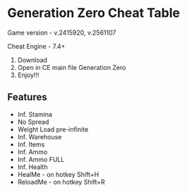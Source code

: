 # Generation Zero Cheat Table

Game version - v.2415920, v.2561107

Cheat Engine - 7.4+

1. Download
2. Open in CE main file Generation Zero
3. Enjoy!!!

## Features

* Inf. Stamina
* No Spread
* Weight Load pre-infinite
* Inf. Warehouse
* Inf. Items
* Inf. Ammo
* Inf. Ammo FULL
* Inf. Health
* HealMe - on hotkey Shift+H
* ReloadMe - on hotkey Shift+R

